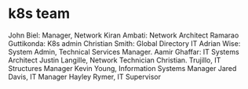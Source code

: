 # k8s team

John Biel: Manager, Network
Kiran Ambati: Network Architect
Ramarao Guttikonda: K8s admin
Christian Smith: Global Directory IT
Adrian Wise: System Admin, Technical Services Manager.
Aamir Ghaffar: IT Systems Architect
Justin Langille, Network Technician
Christian. Trujillo, IT Structures Manager
Kevin Young, Information Systems Manager
Jared Davis, IT Manager
Hayley Rymer, IT Supervisor
